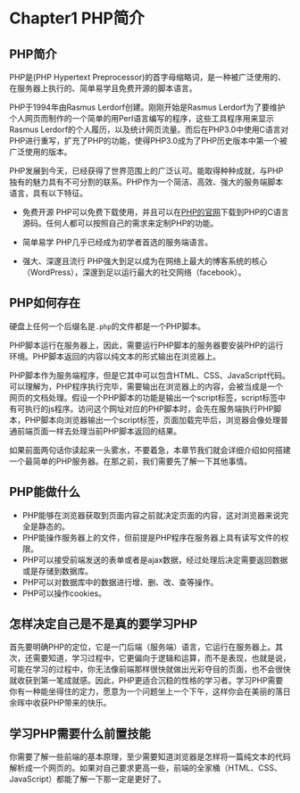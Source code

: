 # Chapter1 PHP简介 
## PHP简介
PHP是(PHP Hypertext Preprocessor)的首字母缩略词，是一种被广泛使用的、在服务器上执行的、简单易学且免费开源的脚本语言。

PHP于1994年由Rasmus Lerdorf创建。刚刚开始是Rasmus Lerdorf为了要维护个人网页而制作的一个简单的用Perl语言编写的程序，这些工具程序用来显示Rasmus Lerdorf的个人履历，以及统计网页流量。而后在PHP3.0中使用C语言对PHP进行重写，扩充了PHP的功能，使得PHP3.0成为了PHP历史版本中第一个被广泛使用的版本。

PHP发展到今天，已经获得了世界范围上的广泛认可。能取得种种成就，与PHP独有的魅力具有不可分割的联系。PHP作为一个简洁、高效、强大的服务端脚本语言，具有以下特征。

+ 免费开源
PHP可以免费下载使用，并且可以在[PHP的官网](http://www.php.net/downloads.php)下载到PHP的C语言源码。任何人都可以按照自己的需求来定制PHP的功能。

+ 简单易学
PHP几乎已经成为初学者首选的服务端语言。

+ 强大、深邃且流行
PHP强大到足以成为在网络上最大的博客系统的核心（WordPress），深邃到足以运行最大的社交网络（facebook）。

## PHP如何存在
硬盘上任何一个后缀名是``.php``的文件都是一个PHP脚本。

PHP脚本运行在服务器上，因此，需要运行PHP脚本的服务器要安装PHP的运行环境。PHP脚本返回的内容以纯文本的形式输出在浏览器上。

PHP脚本作为服务端程序，但是它其中可以包含HTML、CSS、JavaScript代码。可以理解为，PHP程序执行完毕，需要输出在浏览器上的内容，会被当成是一个网页的文档处理。假设一个PHP脚本的功能是输出一个script标签，script标签中有可执行的js程序。访问这个网址对应的PHP脚本时，会先在服务端执行PHP脚本，PHP脚本向浏览器输出一个script标签，页面加载完毕后，浏览器会像处理普通前端页面一样去处理当前PHP脚本返回的结果。

如果前面两句话你读起来一头雾水，不要着急，本章节我们就会详细介绍如何搭建一个最简单的PHP服务器。在那之前，我们需要先了解一下其他事情。

## PHP能做什么
+ PHP能够在浏览器获取到页面内容之前就决定页面的内容，这对浏览器来说完全是静态的。
+ PHP能操作服务器上的文件，但前提是PHP程序在服务器上具有读写文件的权限。
+ PHP可以接受前端发送的表单或者是ajax数据，经过处理后决定需要返回数据或是存储到数据库。
+ PHP可以对数据库中的数据进行增、删、改、查等操作。
+ PHP可以操作cookies。

## 怎样决定自己是不是真的要学习PHP
首先要明确PHP的定位，它是一门后端（服务端）语言，它运行在服务器上。其次，还需要知道，学习过程中，它更偏向于逻辑和运算，而不是表现，也就是说，可能在学习的过程中，你无法像前端那样很快就做出光彩夺目的页面，也不会很快就收获到第一笔成就感。因此，PHP更适合沉稳的性格的学习者。学习PHP需要你有一种能坐得住的定力，愿意为一个问题坐上一个下午，这样你会在美丽的落日余晖中收获PHP带来的快乐。

## 学习PHP需要什么前置技能
你需要了解一些前端的基本原理，至少需要知道浏览器是怎样将一篇纯文本的代码解析成一个网页的。如果对自己要求更高一些，前端的全家桶（HTML、CSS、JavaScript）都能了解一下那一定是更好了。
